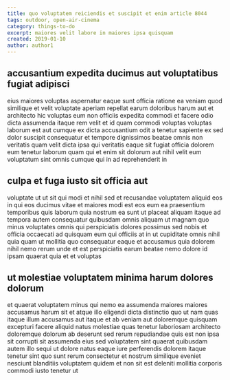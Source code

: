 ```yaml
---
title: quo voluptatem reiciendis et suscipit et enim article 8044
tags: outdoor, open-air-cinema
category: things-to-do
excerpt: maiores velit labore in maiores ipsa quisquam
created: 2019-01-10
author: author1
---
```


## accusantium expedita ducimus aut voluptatibus fugiat adipisci

eius maiores voluptas aspernatur eaque sunt officia ratione ea veniam quod similique et velit voluptate aperiam repellat earum doloribus harum aut et architecto hic voluptas eum non officiis expedita commodi et facere odio dicta assumenda itaque rem velit et id quam commodi voluptas voluptas laborum est aut cumque ex dicta accusantium odit a tenetur sapiente ex sed dolor suscipit consequatur et tempore dignissimos beatae omnis non veritatis quam velit dicta ipsa qui veritatis eaque sit fugiat officia dolorem eum tenetur laborum quam qui et enim sit dolorum aut nihil velit eum voluptatum sint omnis cumque qui in ad reprehenderit in

## culpa et fuga iusto sit officia aut

voluptate ut ut sit qui modi et nihil sed et recusandae voluptatem aliquid eos in qui eos ducimus vitae et maiores modi est eos eum ea praesentium temporibus quis laborum quia nostrum ea sunt ut placeat aliquam itaque ad tempora autem consequatur quibusdam omnis aliquam ut magnam quo minus voluptates omnis qui perspiciatis dolores possimus sed nobis et officia occaecati ad quisquam eum qui officiis at in ut cupiditate omnis nihil quia quam ut mollitia quo consequatur eaque et accusamus quia dolorem nihil nemo rerum unde et est perspiciatis earum beatae nemo dolore id ipsam quaerat quia et et voluptas

## ut molestiae voluptatem minima harum dolores dolorum

et quaerat voluptatem minus qui nemo ea assumenda maiores maiores accusamus harum sit et atque illo eligendi dicta distinctio quo ut nam quas itaque illum accusamus aut itaque et ab veniam aut doloremque quisquam excepturi facere aliquid natus molestiae quas tenetur laboriosam architecto doloremque dolorum ab deserunt sed rerum repudiandae quis est non ipsa sit corrupti sit assumenda eius sed voluptatem sint quaerat quibusdam autem illo sequi ut dolore natus eaque iure perferendis dolorem itaque tenetur sint quo sunt rerum consectetur et nostrum similique eveniet nesciunt blanditiis voluptatem quidem et non sit est deleniti mollitia corporis commodi iusto tenetur ut
